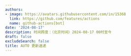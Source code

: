 ```yaml
---
authors:
- image: https://avatars.githubusercontent.com/in/15368
  link: https://github.com/features/actions
  name: github-actions[bot]
date: '2024-08-17'
description: 时间跨度：（北京时间）2024-08-17 00时至今
draft: false
excludeSearch: false
title: AUTO 更新速递
---
```


